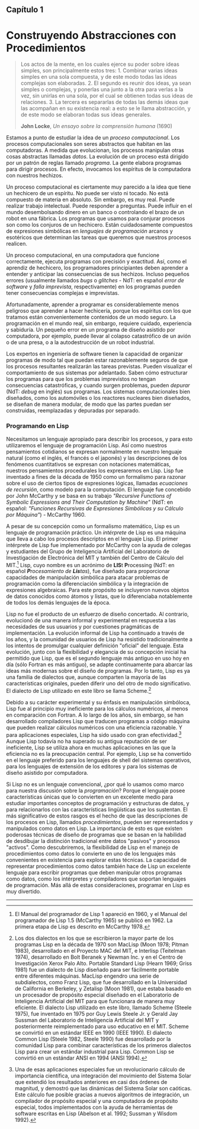 ## Capítulo 1

# Construyendo Abstracciones con Procedimientos

> Los actos de la mente, en los cuales ejerce su poder sobre ideas simples, son principalmente estos tres: 1. Combinar varias ideas simples en una sola compuesta, y de este modo todas las ideas complejas son elaboradas. 2. El segundo es reunir dos ideas, ya sean simples o complejas, y ponerlas una junto a la otra para verlas a la vez, sin unirlas en una sola, por el cual se obtienen todas sus ideas de relaciones. 3. La tercera es separarlas de todas las demás ideas que las acompañan en su existencia real: a esto se le llama abstracción, y de este modo se elaboran todas sus ideas generales.
>
> **John Locke**, *Un ensayo sobre la comprensión humana* (1690)

Estamos a punto de estudiar la idea de un *proceso computacional*. Los procesos computacionales son seres abstractos que habitan en las computadoras. A medida que evolucionan, los procesos manipulan otras cosas abstractas llamadas *datos*. La evolución de un proceso está dirigido por un patrón de reglas llamado *programa*. La gente elabora programas para dirigir procesos. En efecto, invocamos los espíritus de la computadora con nuestros hechizos.

Un proceso computacional es ciertamente muy parecido a la idea que tiene un hechicero de un espíritu. No puede ser visto ni tocado. No está compuesto de materia en absoluto. Sin embargo, es muy real. Puede realizar trabajo intelectual. Puede responder a preguntas. Puede influir en el mundo desembolsando dinero en un banco o controlando el brazo de un robot en una fábrica. Los programas que usamos para conjurar procesos son como los conjuros de un hechicero. Están cuidadosamente compuestos de expresiones simbólicas en *lenguajes de programación* arcanos y esotéricos que determinan las tareas que queremos que nuestros procesos realicen.

Un proceso computacional, en una computadora que funcione correctamente, ejecuta programas con precisión y exactitud. Así, como el aprendiz de hechicero, los programadores principiantes deben aprender a entender y anticipar las consecuencias de sus hechizos. Incluso pequeños errores (usualmente llamados *bugs* o *glitches* - NdT: en español *error de software* y *falla imprevista*, respectivamente) en los programas pueden tener consecuencias complejas e imprevistas.

Afortunadamente, aprender a programar es considerablemente menos peligroso que aprender a hacer hechicería, porque los espíritus con los que tratamos están convenientemente contenidos de un modo seguro. La programación en el mundo real, sin embargo, requiere cuidado, experiencia y sabiduría. Un pequeño error en un programa de diseño asistido por computadora, por ejemplo, puede llevar al colapso catastrófico de un avión o de una presa, o a la autodestrucción de un robot industrial.

Los expertos en ingeniería de software tienen la capacidad de organizar programas de modo tal que puedan estar razonablemente seguros de que los procesos resultantes realizarán las tareas previstas. Pueden visualizar el comportamiento de sus sistemas por adelantado. Saben cómo estructurar los programas para que los problemas imprevistos no tengan consecuencias catastróficas, y cuando surgen problemas, pueden *depurar* (NdT: *debug* en inglés) sus programas. Los sistemas computacionales bien diseñados, como los automóviles o los reactores nucleares bien diseñados, se diseñan de manera modular, de modo que las partes puedan ser construidas, reemplazadas y depuradas por separado.


### Programando en Lisp

Necesitamos un lenguaje apropiado para describir los procesos, y para esto utilizaremos el lenguaje de programación Lisp. Así como nuestros pensamientos cotidianos se expresan normalmente en nuestro lenguaje natural (como el inglés, el francés o el japonés) y las descripciones de los fenómenos cuantitativos se expresan con notaciones matemáticas, nuestros pensamientos procedurales los expresaremos en Lisp. Lisp fue inventado a fines de la década de 1950 como un formalismo para razonar sobre el uso de ciertos tipos de expresiones lógicas, llamadas *ecuaciones de recursión*, como modelo para la computación. El lenguaje fue concebido por John McCarthy y se basa en su trabajo *"Recursive Functions of Symbolic Expressions and Their Computation by Machine"* (NdT: en español: *"Funciones Recursivas de Expresiones Simbólicas y su Cálculo por Máquina"*) - McCarthy 1960.

A pesar de su concepción como un formalismo matemático, Lisp es un lenguaje de programación práctico. Un *intérprete* de Lisp es una máquina que lleva a cabo los procesos descriptos en el lenguaje Lisp. El primer intérprete de Lisp fue implementado por McCarthy con la ayuda de colegas y estudiantes del Grupo de Inteligencia Artificial del Laboratorio de Investigación de Electrónica del MIT y también del Centro de Cálculo del MIT.[^1] Lisp, cuyo nombre es un acrónimo de **LIS**t **P**rocessing (NdT: en español ***P**rocesamiento de **Lis**tas*), fue diseñado para proporcionar capacidades de manipulación simbólica para atacar problemas de programación como la diferenciación simbólica y la integración de expresiones algebraicas. Para este propósito se incluyeron nuevos objetos de datos conocidos como átomos y listas, que lo diferenciaba notablemente de todos los demás lenguajes de la época.

Lisp no fue el producto de un esfuerzo de diseño concertado. Al contrario, evolucionó de una manera informal y experimental en respuesta a las necesidades de sus usuarios y por cuestiones pragmáticas de implementación. La evolución informal de Lisp ha continuado a través de los años, y la comunidad de usuarios de Lisp ha resistido tradicionalmente a los intentos de promulgar cualquier definición "oficial" del lenguaje. Esta evolución, junto con la flexibilidad y elegancia de su concepción inicial ha permitido que Lisp, que es el segundo lenguaje más antiguo en uso hoy en día (sólo Fortran es más antiguo), se adapte continuamente para abarcar las ideas más modernas sobre el diseño de programas. Por lo tanto, Lisp es ya una familia de dialectos que, aunque comparten la mayoría de las características originales, pueden diferir uno del otro de modo significativo. El dialecto de Lisp utilizado en este libro se llama Scheme.[^2]

Debido a su carácter experimental y su énfasis en manipulación simbóloca, Lisp fue al principio muy ineficiente para los cálculos numéricos, al menos en comparación con Fortran. A lo largo de los años, sin embargo, se han desarrollado compiladores Lisp que traducen programas a código máquina que pueden realizar cálculos numéricos con una eficiencia razonable. Y para aplicaciones especiales, Lisp ha sido usado con gran efectividad.[^3] Aunque Lisp todavía no ha superado su antigua reputación de ser ineficiente, Lisp se utiliza ahora en muchas aplicaciones en las que la eficiencia no es la preocupación central. Por ejemplo, Lisp se ha convertido en el lenguaje preferido para los lenguajes de shell del sistemas operativos, para los lenguajes de extensión de los editores y para los sistemas de diseño asistido por computadora.

Si Lisp no es un lenguaje convencional, ¿por qué lo usamos como marco para nuestra discusión sobre la *programación*? Porque el lenguaje posee características únicas que lo convierten en un excelente medio para estudiar importantes conceptos de programación y estructuras de datos, y para relacionarlos con las características lingüísticas que los sustentan. El más significativo de estos rasgos es el hecho de que las descripciones de los procesos en Lisp, llamados *procedimientos*, pueden ser representados y manipulados como datos en Lisp. La importancia de esto es que existen poderosas técnicas de diseño de programas que se basan en la habilidad de desdibujar la distinción tradicional entre datos "pasivos" y procesos "activos". Como descubriremos, la flexibilidad de Lisp en el manejo de procedimientos como datos lo convierte en uno de los lenguajes más convenientes en existencia para explorar estas técnicas. La capacidad de representar procedimientos como datos también hace de Lisp un excelente lenguaje para escribir programas que deben manipular otros programas como datos, como los intérpretes y compiladores que soportan lenguajes de programación. Más allá de estas consideraciones, programar en Lisp es muy divertido.

___

[^1]: El Manual del programador de Lisp 1 apareció en 1960, y el Manual del programador de Lisp 1.5 (McCarthy 1965) se publicó en 1962. La primera etapa de Lisp es descrito en McCarthy 1978.

[^2]: Los dos dialectos en los que se escribieron la mayor parte de los programas Lisp en la década de 1970 son MacLisp (Moon 1978; Pitman 1983), desarrollado en el Proyecto MAC del MIT, e Interlisp (Teitelman 1974), desarrollado en Bolt Beranek y Newman Inc. y en el Centro de Investigación Xerox Palo Alto. Portable Standard Lisp (Hearn 1969; Griss 1981) fue un dialecto de Lisp diseñado para ser fácilmente portable entre diferentes máquinas. MacLisp engendro una serie de subdialectos, como Franz Lisp, que fue desarrollado en la Universidad de California en Berkeley, y Zetalisp (Moon 1981), que estaba basado en un procesador de propósito especial diseñado en el Laboratorio de Inteligencia Artificial del MIT para que funcionara de manera muy eficiente. El dialecto Lisp utilizado en este libro, llamado Scheme (Steele 1975), fue inventado en 1975 por Guy Lewis Steele Jr. y Gerald Jay Sussman del Laboratorio de Inteligencia Artificial del MIT y posteriormente reimplementado para uso educativo en el MIT. Scheme se convirtió en un estándar IEEE en 1990 (IEEE 1990). El dialecto Common Lisp (Steele 1982, Steele 1990) fue desarrollado por la comunidad Lisp para combinar características de los primeros dialectos Lisp para crear un estándar industrial para Lisp. Common Lisp se convirtió en un estándar ANSI en 1994 (ANSI 1994).

[^3]: Una de esas aplicaciones especiales fue un revolucionario cálculo de importancia científica, una integración del movimiento del Sistema Solar que extendió los resultados anteriores en casi dos órdenes de magnitud, y demostró que las dinámicas del Sistema Solar son caóticas. Este cálculo fue posible gracias a nuevos algoritmos de integración, un compilador de propósito especial y una computadora de propósito especial, todos implementados con la ayuda de herramientas de software escritas en Lisp (Abelson et al. 1992; Sussman y Wisdom 1992).
